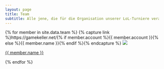 ```yaml
---
layout: page
title: Team
subtitle: Alle jene, die für die Organisation unserer LoL-Turniere verantworlich sind.
---
```


<div class="team">
  {% for member in site.data.team %}
  {% capture link %}https://gamekeller.net/{% if member.account %}{{ member.account }}{% else %}{{ member.name }}{% endif %}{% endcapture %}
  <a class="team-person" href="{{ link }}" target="_blank">
    <img class="team-person-avatar" src="{{ link }}/avatar">
    <p class="team-person-name">{{ member.name }}</p>
  </a>
  {% endfor %}
</div>
